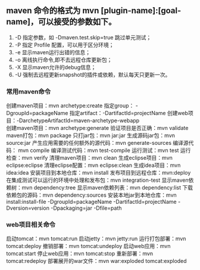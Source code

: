 ## maven 命令的格式为 mvn [plugin-name]:[goal-name]，可以接受的参数如下。
01. -D 指定参数，如 -Dmaven.test.skip=true 跳过单元测试；
02. -P 指定 Profile 配置，可以用于区分环境；
03. -e 显示maven运行出错的信息；
04. -o 离线执行命令,即不去远程仓库更新包；
05. -X 显示maven允许的debug信息；
06. -U 强制去远程更新snapshot的插件或依赖，默认每天只更新一次。

### 常用maven命令
创建maven项目：mvn archetype:create 
指定group： -DgroupId=packageName 
指定artifact：-DartifactId=projectName
创建web项目：-DarchetypeArtifactId=maven-archetype-webapp  
创建maven项目：mvn archetype:generate
验证项目是否正确：mvn validate
maven打包：mvn package
只打jar包：mvn jar:jar
生成源码jar包：mvn source:jar
产生应用需要的任何额外的源代码：mvn generate-sources
编译源代码： mvn compile
编译测试代码：mvn test-compile
运行测试：mvn test
运行检查：mvn verify
清理maven项目：mvn clean
生成eclipse项目：mvn eclipse:eclipse
清理eclipse配置：mvn eclipse:clean
生成idea项目：mvn idea:idea
安装项目到本地仓库：mvn install
发布项目到远程仓库：mvn:deploy
在集成测试可以运行的环境中处理和发布包：mvn integration-test
显示maven依赖树：mvn dependency:tree
显示maven依赖列表：mvn dependency:list
下载依赖包的源码：mvn dependency:sources
安装本地jar到本地仓库：mvn install:install-file -DgroupId=packageName -DartifactId=projectName -Dversion=version -Dpackaging=jar -Dfile=path

### web项目相关命令
启动tomcat：mvn tomcat:run
启动jetty：mvn jetty:run
运行打包部署：mvn tomcat:deploy
撤销部署：mvn tomcat:undeploy
启动web应用：mvn tomcat:start
停止web应用：mvn tomcat:stop
重新部署：mvn tomcat:redeploy
部署展开的war文件：mvn war:exploded tomcat:exploded  
